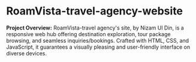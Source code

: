 # RoamVista-travel-agency-website
**Project Overview:** RoamVista-travel agency's site, by Nizam Ul Din, is a responsive web hub offering destination exploration, tour package browsing, and seamless inquiries/bookings. Crafted with HTML, CSS, and JavaScript, it guarantees a visually pleasing and user-friendly interface on diverse devices.
